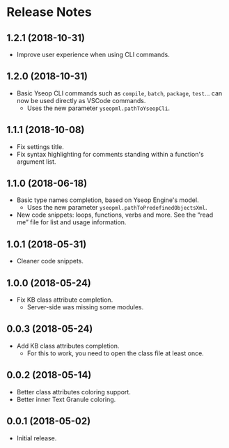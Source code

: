 # Release Notes

## 1.2.1 (2018-10-31)

- Improve user experience when using CLI commands.

## 1.2.0 (2018-10-31)

- Basic Yseop CLI commands such as `compile`, `batch`, `package`, `test`… can now be used directly as VSCode commands.
  - Uses the new parameter `yseopml.pathToYseopCli`.

## 1.1.1 (2018-10-08)

- Fix settings title.
- Fix syntax highlighting for comments standing within a function's argument list.

## 1.1.0 (2018-06-18)

- Basic type names completion, based on Yseop Engine's model.
  - Uses the new parameter `yseopml.pathToPredefinedObjectsXml`.
- New code snippets: loops, functions, verbs and more. See the “read me” file for list and usage information.

## 1.0.1 (2018-05-31)

- Cleaner code snippets.

## 1.0.0 (2018-05-24)

- Fix KB class attribute completion.
  - Server-side was missing some modules.

## 0.0.3 (2018-05-24)

- Add KB class attributes completion.
  - For this to work, you need to open the class file at least once.

## 0.0.2 (2018-05-14)

- Better class attributes coloring support.
- Better inner Text Granule coloring.

## 0.0.1 (2018-05-02)

- Initial release.

